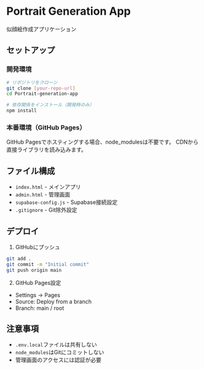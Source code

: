 # Portrait Generation App

似顔絵作成アプリケーション

## セットアップ

### 開発環境

```bash
# リポジトリをクローン
git clone [your-repo-url]
cd Portrait-generation-app

# 依存関係をインストール（開発時のみ）
npm install
```

### 本番環境（GitHub Pages）

GitHub Pagesでホスティングする場合、node_modulesは不要です。
CDNから直接ライブラリを読み込みます。

## ファイル構成

- `index.html` - メインアプリ
- `admin.html` - 管理画面
- `supabase-config.js` - Supabase接続設定
- `.gitignore` - Git除外設定

## デプロイ

1. GitHubにプッシュ
```bash
git add .
git commit -m "Initial commit"
git push origin main
```

2. GitHub Pages設定
- Settings → Pages
- Source: Deploy from a branch
- Branch: main / root

## 注意事項

- `.env.local`ファイルは共有しない
- `node_modules`はGitにコミットしない
- 管理画面のアクセスには認証が必要
